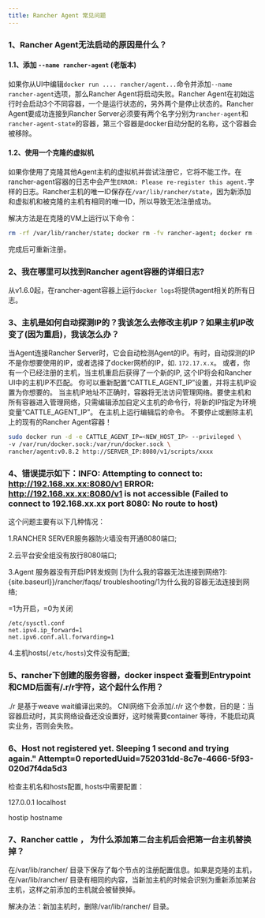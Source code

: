 ```yaml
---
title: Rancher Agent 常见问题
---
```


### 1、Rancher Agent无法启动的原因是什么？

#### 1.1、添加 `--name rancher-agent` (老版本)

如果你从UI中编辑`docker run .... rancher/agent...`命令并添加`--name rancher-agent`选项，那么Rancher Agent将启动失败。Rancher Agent在初始运行时会启动3个不同容器，一个是运行状态的，另外两个是停止状态的。Rancher Agent要成功连接到Rancher Server必须要有两个名字分别为`rancher-agent`和`rancher-agent-state`的容器，第三个容器是docker自动分配的名称，这个容器会被移除。

#### 1.2、使用一个克隆的虚拟机

如果你使用了克隆其他Agent主机的虚拟机并尝试注册它，它将不能工作。在rancher-agent容器的日志中会产生`ERROR: Please re-register this agent.`字样的日志。Rancher主机的唯一ID保存在`/var/lib/rancher/state`，因为新添加和虚拟机和被克隆的主机有相同的唯一ID，所以导致无法注册成功。

解决方法是在克隆的VM上运行以下命令： 

```bash
rm -rf /var/lib/rancher/state; docker rm -fv rancher-agent; docker rm -fv rancher-agent-state
```
完成后可重新注册。

### 2、我在哪里可以找到Rancher agent容器的详细日志?

从v1.6.0起，在rancher-agent容器上运行`docker logs`将提供agent相关的所有日志。

### 3、主机是如何自动探测IP的？我该怎么去修改主机IP？如果主机IP改变了(因为重启)，我该怎么办？

当Agent连接Rancher Server时，它会自动检测Agent的IP。有时，自动探测的IP不是你想要使用的IP，或者选择了docker网桥的IP，如. `172.17.x.x`。
或者，你有一个已经注册的主机，当主机重启后获得了一个新的IP, 这个IP将会和Rancher UI中的主机IP不匹配。
你可以重新配置“CATTLE_AGENT_IP”设置，并将主机IP设置为你想要的。
当主机IP地址不正确时，容器将无法访问管理网络。要使主机和所有容器进入管理网络，只需编辑添加自定义主机的命令行，将新的IP指定为环境变量“CATTLE_AGENT_IP”。 在主机上运行编辑后的命令。 不要停止或删除主机上的现有的Rancher Agent容器！

```bash
sudo docker run -d -e CATTLE_AGENT_IP=<NEW_HOST_IP> --privileged \
-v /var/run/docker.sock:/var/run/docker.sock \
rancher/agent:v0.8.2 http://SERVER_IP:8080/v1/scripts/xxxx
```
### 4、错误提示如下：INFO: Attempting to connect to: http://192.168.xx.xx:8080/v1    ERROR: http://192.168.xx.xx:8080/v1 is not accessible (Failed to connect to 192.168.xx.xx port 8080: No route to host)

这个问题主要有以下几种情况：

1.RANCHER SERVER服务器防火墙没有开通8080端口;

2.云平台安全组没有放行8080端口;

3.Agent 服务器没有开启IP转发规则 [为什么我的容器无法连接到网络?]:{site.baseurl}}/rancher/faqs/
troubleshooting/1为什么我的容器无法连接到网络;

=1为开启，=0为关闭

```
/etc/sysctl.conf
net.ipv4.ip_forward=1
net.ipv6.conf.all.forwarding=1
```
4.主机hosts(`/etc/hosts`)文件没有配置;

### 5、rancher下创建的服务容器，docker inspect 查看到Entrypoint和CMD后面有/.r/r字符，这个起什么作用？

./r 是基于weave wait编译出来的。
CNI网络下会添加/.r/r  这个参数，目的是：当容器启动时，其实网络设备还没设置好，这时候需要container 等待，不能启动真实业务，否则会失败。

### 6、Host not registered yet. Sleeping 1 second and trying again." Attempt=0 reportedUuid=752031dd-8c7e-4666-5f93-020d7f4da5d3

检查主机名和hosts配置, hosts中需要配置：

127.0.0.1 localhost

hostip  hostname 

### 7、Rancher cattle ， 为什么添加第二台主机后会把第一台主机替换掉？

在/var/lib/rancher/ 目录下保存了每个节点的注册配置信息。如果是克隆的主机，在/var/lib/rancher/ 目录有相同的内容，当新加主机的时候会识别为重新添加某台主机，这样之前添加的主机就会被替换掉。

解决办法：新加主机时，删除/var/lib/rancher/ 目录。

